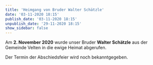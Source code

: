 ```yaml
---
title: 'Heimgang von Bruder Walter Schätzle'
date: '03-11-2020 18:15'
publish_date: '03-11-2020 18:15'
unpublish_date: '29-11-2020 18:15'
show_sidebar: false
---
```


Am **2. November 2020** wurde unser Bruder **Walter Schätzle** aus der Gemeinde Velten in die ewige Heimat abgerufen.

Der Termin der Abschiedsfeier wird noch bekanntgegeben.
